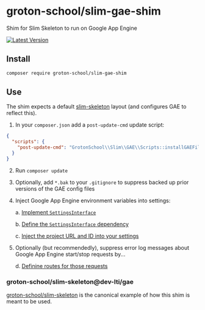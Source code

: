 # groton-school/slim-gae-shim

Shim for Slim Skeleton to run on Google App Engine

[![Latest Version](https://img.shields.io/packagist/v/groton-school/slim-gae-shim.svg)](https://packagist.org/packages/groton-school/slim-gae-shim)

## Install

```bash
composer require groton-school/slim-gae-shim
```

## Use

The shim expects a default [slim-skeleton](https://github.com/slimphp/Slim-Skeleton#readme) layout (and configures GAE to reflect this).

1. In your `composer.json` add a `post-update-cmd` update script:

```json
{
  "scripts": {
    "post-update-cmd": "GrotonSchool\\Slim\\GAE\\Scripts::installGAEFiles"
  }
}
```

2. Run `composer update`

3. Optionally, add `*.bak` to your `.gitignore` to suppress backed up prior versions of the GAE config files

4. Inject Google App Engine environment variables into settings:

   a. [Implement `SettingsInterface`](https://github.com/groton-school/slim-skeleton/blob/9431c827f440648768d8f5d75630c84be4b8b428/src/Application/Settings/SettingsInterface.php#L11-L12)

   b. [Define the `SettingsInterface` dependency](https://github.com/groton-school/slim-skeleton/blob/9431c827f440648768d8f5d75630c84be4b8b428/app/dependencies.php#L46)

   c. [Inject the project URL and ID into your settings](https://github.com/groton-school/slim-skeleton/blob/9431c827f440648768d8f5d75630c84be4b8b428/app/settings.php#L24-L25)

5. Optionally (but recommendedly), suppress error log messages about Google App Engine start/stop requests by...

   d. [Definine routes for those requests](https://github.com/groton-school/slim-skeleton/blob/9431c827f440648768d8f5d75630c84be4b8b428/app/routes.php#L22)

### groton-school/slim-skeleton@dev-lti/gae

[groton-school/slim-skeleton](https://github.com/groton-school/slim-skeleton/tree/lti/gae) is the canonical example of how this shim is meant to be used.
